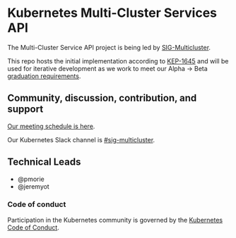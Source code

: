 # Kubernetes Multi-Cluster Services API

The Multi-Cluster Service API project is being led by [SIG-Multicluster][sig-mc].

This repo hosts the initial implementation according to [KEP-1645][kep] and will
be used for iterative development as we work to meet our Alpha -> Beta
[graduation requirements][grad-reqs].

[sig-mc]: https://github.com/kubernetes/community/tree/master/sig-multicluster
[kep]: https://github.com/kubernetes/enhancements/tree/master/keps/sig-multicluster/1645-multi-cluster-services-api
[grad-reqs]: https://github.com/kubernetes/enhancements/tree/master/keps/sig-multicluster/1645-multi-cluster-services-api#alpha---beta-graduation

## Community, discussion, contribution, and support

[Our meeting schedule is here][cm].

[cm]: https://github.com/kubernetes/community/tree/master/sig-multicluster#meetings

Our Kubernetes Slack channel is [#sig-multicluster](https://kubernetes.slack.com/messages/sig-multicluster).

## Technical Leads

- @pmorie
- @jeremyot

### Code of conduct

Participation in the Kubernetes community is governed by the [Kubernetes Code of Conduct](code-of-conduct.md).
